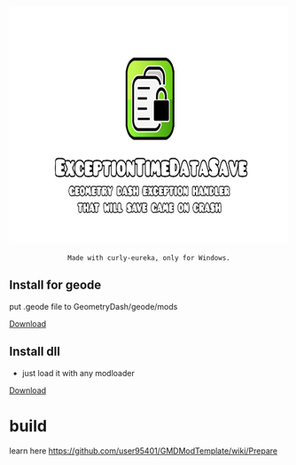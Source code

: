 <div align="center">
    <img src="githubprev.png" alt="Logo" width="853" height="426">

    Made with curly-eureka, only for Windows.
</div>

## Install for geode
put .geode file to GeometryDash/geode/mods

[Download](geode/release/user95401.ExceptionTimeDataSave.geode)

## Install dll
- just load it with any modloader

[Download](ExceptionTimeDataSave.dll)

# build
learn here https://github.com/user95401/GMDModTemplate/wiki/Prepare
